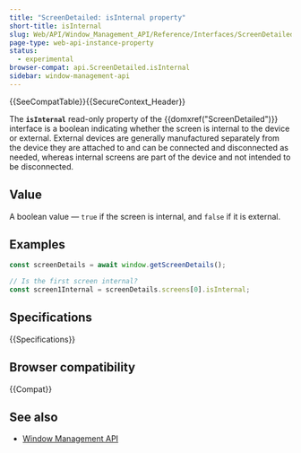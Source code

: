 ```yaml
---
title: "ScreenDetailed: isInternal property"
short-title: isInternal
slug: Web/API/Window_Management_API/Reference/Interfaces/ScreenDetailed/isInternal
page-type: web-api-instance-property
status:
  - experimental
browser-compat: api.ScreenDetailed.isInternal
sidebar: window-management-api
---
```


{{SeeCompatTable}}{{SecureContext_Header}}

The **`isInternal`** read-only property of the
{{domxref("ScreenDetailed")}} interface is a boolean indicating whether the screen is internal to the device or external. External devices are generally manufactured separately from the device they are attached to and can be connected and disconnected as needed, whereas internal screens are part of the device and not intended to be disconnected.

## Value

A boolean value — `true` if the screen is internal, and `false` if it is external.

## Examples

```js
const screenDetails = await window.getScreenDetails();

// Is the first screen internal?
const screen1Internal = screenDetails.screens[0].isInternal;
```

## Specifications

{{Specifications}}

## Browser compatibility

{{Compat}}

## See also

- [Window Management API](/en-US/docs/Web/API/Window_Management_API)
